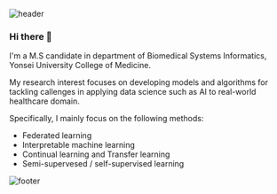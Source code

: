 <!-- https://github.com/kyechan99/capsule-render#custom-color-list -->
![header](https://capsule-render.vercel.app/api?type=waving&color=gradient&customColorList=25&height=300&section=header&text=TaeHyun&fontAlignY=40&fontSize=100&desc=ꉂꉂ(ᵔᗜᵔ*)&descAlignY=65&animation=twinkling)

### Hi there 👋
  I'm a M.S candidate in department of Biomedical Systems Informatics, Yonsei University College of Medicine.

  My research interest focuses on developing models and algorithms for tackling callenges in applying data science such as AI
  to real-world healthcare domain.

  Specifically, I mainly focus on the following methods:
  - Federated learning
  - Interpretable machine learning
  - Continual learning and Transfer learning
  - Semi-supervesed / self-supervised learning

<!--   <br /><br />
  <h3>Tech Stack</h3>
  <div class="stack">
    <a href="#"><img src="https://img.shields.io/badge/JavaScript-F7DF1E?style=flat&logo=JavaScript&logoColor=black"/></a>
  <a href="#"><img src="https://img.shields.io/badge/CSS-1572B6?style=flat&logo=CSS3&logoColor=white"/></a>
  <a href="#"><img src="https://img.shields.io/badge/Vue.js-4FC08D?style=flat&logo=vue-dot-js&logoColor=white"/></a>
  <a href="#"><img src="https://img.shields.io/badge/React-61DAFB?style=flat&logo=React&logoColor=white"/></a>
  <a href="#"><img src="https://img.shields.io/badge/Node.js-339933?style=flat&logo=node-dot-js&logoColor=white"/></a>
  <a href="#"><img src="https://img.shields.io/badge/Python-3766AB?style=flat&logo=Python&logoColor=white"/></a>
  <br />
  <a href="#"><img src="https://img.shields.io/badge/MySQL-4479A1?style=flat&logo=MySQL&logoColor=white"/></a>
  <a href="#"><img src="https://img.shields.io/badge/PostgreSQL-4169E1?style=flat&logo=PostgreSQL&logoColor=white"/></a>
  <a href="#"><img src="https://img.shields.io/badge/Docker-2496ED?style=flat&logo=Docker&logoColor=white"/></a>
  <a href="#"><img src="https://img.shields.io/badge/Git-F05032?style=flat&logo=Git&logoColor=white"/></a>
	</div>
 <br />
  <h3>✨ My Records ✨</h3>
  <div class="media">
    <a href="https://velog.io/@uoayop/about"><img src="https://img.shields.io/badge/Velog-11B48A?style=flat&logo=Vimeo&logoColor=white" height="25px;"/></a>
  <a href="#"><img src="https://img.shields.io/badge/Portfolio-444444?style=flat&logo=Notion&logoColor=white" height="25px;"/></a>
  </div>
</div> -->


	

![footer](https://capsule-render.vercel.app/api?section=footer&type=waving&color=e2e4e3&height=130)



<!--
**tae73/tae73** is a ✨ _special_ ✨ repository because its `README.md` (this file) appears on your GitHub profile.

Here are some ideas to get you started:

- 🔭 I’m currently working on ...
- 🌱 I’m currently learning ...
- 👯 I’m looking to collaborate on ...
- 🤔 I’m looking for help with ...
- 💬 Ask me about ...
- 📫 How to reach me: ...
- 😄 Pronouns: ...
- ⚡ Fun fact: ...
-->
